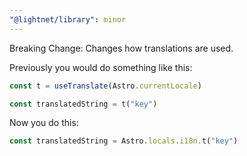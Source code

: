 ```yaml
---
"@lightnet/library": minor
---
```


Breaking Change: Changes how translations are used.

Previously you would do something like this:

```js
const t = useTranslate(Astro.currentLocale)

const translatedString = t("key")
```

Now you do this:

```js
const translatedString = Astro.locals.i18n.t("key")
```
